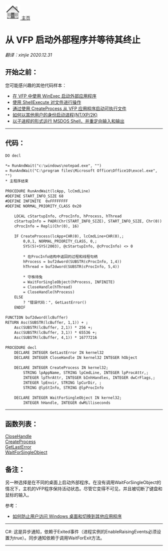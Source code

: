 [<img src="../images/home.png"> 主页 ](https://github.com/VFP9/Win32API)  

# 从 VFP 启动外部程序并等待其终止
_翻译：xinjie  2020.12.31_

## 开始之前：
您可能感兴趣的其他代码样本：  
* [在 VFP 中使用 WinExec 启动外部应用程序](sample_002.md)  
* [使用 ShellExecute 对文件进行操作](sample_093.md)  
* [通过使用 CreateProcess 从 VFP 应用程序启动可执行文件](sample_003.md)  
* [如何以其他用户的身份启动进程(NT/XP/2K)](sample_426.md)  
* [以子进程的形式运行 MSDOS Shell，并重定向输入和输出](sample_477.md)  

  
***  


## 代码：
```foxpro  
DO decl

*= RunAndWait("c:\windows\notepad.exe", "")
= RunAndWait("C:\program files\Microsoft Office\Office10\excel.exe", "")
* 主程序结束

PROCEDURE RunAndWait(lcApp, lcCmdLine)
#DEFINE START_INFO_SIZE 68
#DEFINE INFINITE  0xFFFFFFFF
#DEFINE NORMAL_PRIORITY_CLASS 0x20

	LOCAL cStartupInfo, cProcInfo, hProcess, hThread
	cStartupInfo = PADR(Chr(START_INFO_SIZE), START_INFO_SIZE, Chr(0))
	cProcInfo = Repli(Chr(0), 16)

	IF CreateProcess(lcApp+CHR(0), lcCmdLine+CHR(0),;
		0,0,1, NORMAL_PRIORITY_CLASS, 0,;
		SYS(5)+SYS(2003), @cStartupInfo, @cProcInfo) <> 0

		* 在ProcInfo结构中返回的过程和线程句柄
		hProcess = buf2dword(SUBSTR(cProcInfo, 1,4))
		hThread = buf2dword(SUBSTR(cProcInfo, 5,4))

		* 守株待兔
		= WaitForSingleObject(hProcess, INFINITE)
	    = CloseHandle(hThread)
	    = CloseHandle(hProcess)
	ELSE
		? "错误代码：", GetLastError()
	ENDIF

FUNCTION buf2dword(lcBuffer)
RETURN Asc(SUBSTR(lcBuffer, 1,1)) + ;
	Asc(SUBSTR(lcBuffer, 2,1)) * 256 +;
	Asc(SUBSTR(lcBuffer, 3,1)) * 65536 +;
	Asc(SUBSTR(lcBuffer, 4,1)) * 16777216

PROCEDURE decl
	DECLARE INTEGER GetLastError IN kernel32
	DECLARE INTEGER CloseHandle IN kernel32 INTEGER hObject

	DECLARE INTEGER CreateProcess IN kernel32;
		STRING lpAppName, STRING lpCmdLine, INTEGER lpProcAttr,;
		INTEGER lpThrAttr, INTEGER bInhHandles, INTEGER dwCrFlags,;
		INTEGER lpEnvir, STRING lpCurDir, ;
		STRING @lpStInfo, STRING @lpProcInfo

	DECLARE INTEGER WaitForSingleObject IN kernel32;
		INTEGER hHandle, INTEGER dwMilliseconds  
```  
***  


## 函数列表：
[CloseHandle](../libraries/kernel32/CloseHandle.md)  
[CreateProcess](../libraries/kernel32/CreateProcess.md)  
[GetLastError](../libraries/kernel32/GetLastError.md)  
[WaitForSingleObject](../libraries/kernel32/WaitForSingleObject.md)  

## 备注：
  
另一种选择是在不同的桌面上启动外部程序。在没有调用WaitForSingleObject的情况下，主机的VFP程序保持活动状态。尽管它变得不可见，并且被切断了键盘和鼠标的输入。 
  
参考：  
* [如何防止用户访问 Windows 桌面和切换到其他应用程序](sample_492.md)

* * *  
C#:  这是异步通知，依赖于Exited事件（进程实例的EnableRaisingEvents必须设置为true）。同步通知依赖于调用WaitForExit方法。  
  
***  

